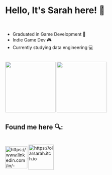 # Hello, It's Sarah here! 🩷​
</br>

- Graduated in Game Development 👾​
- Indie Game Dev 🎮​
- Currently studying data engineering 💻​

<br/>

<div>
<img height="160em" src="https://github-readme-stats.vercel.app/api?username=sarah-rfs&show_icons=true&theme=moltack"/>
<img height="160em" src="https://github-readme-stats.vercel.app/api/top-langs/?username=sarah-rfs&layout=compact&theme=moltack"/>
</div>


  ## Found me here 🔍​:
 
  <div style="display: inline_block">
    <br>
<a href="https://www.linkedin.com/in/-sarahrodrigues/" target="_blank">
  <img height="70em" align="center" src="https://img.icons8.com/external-justicon-lineal-color-justicon/64/000000/external-linkedin-social-media-justicon-lineal-color-justicon.png" alt="https://www.linkedin.com/in/-sarahrodrigues/"/>
</a>
<a href="https://olarsarah.itch.io" target="_blank">
  <img height="80em" align="center" src="https://img.icons8.com/?size=100&id=sKrTtasqQDD3&format=png&color=000000" alt="https://olarsarah.itch.io"/>
</a>
    
  </div>







